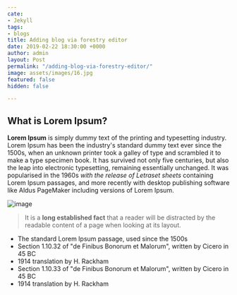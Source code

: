 ```yaml
---
cate:
- Jekyll
tags:
- blogs
title: Adding blog via forestry editor
date: 2019-02-22 18:30:00 +0000
author: admin
layout: Post
permalink: "/adding-blog-via-forestry-editor/"
image: assets/images/16.jpg
featured: false
hidden: false

---
```

## What is Lorem Ipsum?

**Lorem Ipsum** is simply dummy text of the printing and typesetting industry. Lorem Ipsum has been the industry's standard dummy text ever since the 1500s, when an unknown printer took a galley of type and scrambled it to make a type specimen book. It has survived not only five centuries, but also the leap into electronic typesetting, remaining essentially unchanged. It was popularised in the 1960s _with the release of Letraset sheets_ containing Lorem Ipsum passages, and more recently with desktop publishing software like Aldus PageMaker including versions of Lorem Ipsum.

  
![image](https://www.jqueryscript.net/images/Universal-Placeholder-Text-Lorem-Ipsum-Generator-getlorem.jpg "Lorem Ipsum Image")

> It is a **long established fact** that a reader will be distracted by the readable content of a page when looking at its layout.

* The standard Lorem Ipsum passage, used since the 1500s
* Section 1.10.32 of "de Finibus Bonorum et Malorum", written by Cicero in 45 BC
* 1914 translation by H. Rackham
* Section 1.10.33 of "de Finibus Bonorum et Malorum", written by Cicero in 45 BC
* 1914 translation by H. Rackham